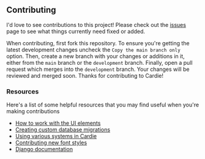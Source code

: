 ## Contributing
I'd love to see contributions to this project! Please check out the [issues](https://github.com/nfoert/cardie/issues) page to see what things currently need fixed or added.

When contributing, first fork this repository. To ensure you're getting the latest development changes uncheck the `Copy the main branch only` option. Then, create a new branch with your changes or additions in it, either from the `main` branch or the `development` branch. Finally, open a pull request which merges into the `development` branch. Your changes will be reviewed and merged soon. Thanks for contributing to Cardie!


### Resources
Here's a list of some helpful resources that you may find useful when you're making contributions
- [How to work with the UI elements](https://github.com/nfoert/cardie/wiki/UI-Elements)
- [Creating custom database migrations](https://github.com/nfoert/cardie/wiki/Creating-custom-migrations)
- [Using various systems in Cardie](https://github.com/nfoert/cardie/wiki/Cardie-Systems)
- [Contributing new font styles](https://github.com/nfoert/cardie/wiki/Adding-new-font-styles)
- [Django documentation](https://docs.djangoproject.com/en/5.1/)